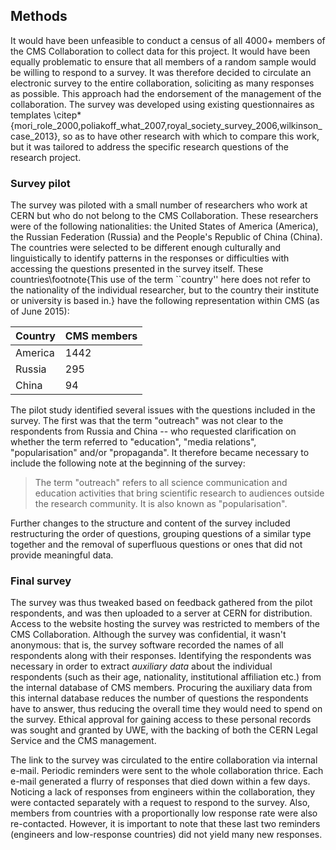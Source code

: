 ## Methods

It would have been unfeasible to conduct a census of all 4000+ members of the CMS Collaboration to collect data for this project.
It would have been equally problematic to ensure that all members of a random sample would be willing to respond to a survey.
It was therefore decided to circulate an electronic survey to the entire collaboration, soliciting as many responses as possible.
This approach had the endorsement of the management of the collaboration.
The survey was developed using existing questionnaires as templates \citep*{mori_role_2000,poliakoff_what_2007,royal_society_survey_2006,wilkinson_case_2013}, so as to have other research with which to compare this work, but it was tailored to address the specific research questions of the research project.

### Survey pilot

The survey was piloted with a small number of researchers who work at CERN but who do not belong to the CMS Collaboration.
These researchers were of the following nationalities: the United States of America (America), the Russian Federation (Russia) and the People's Republic of China (China).
The countries were selected to be different enough culturally and linguistically to identify patterns in the responses or difficulties with accessing the questions presented in the survey itself.
These countries\footnote{This use of the term ``country'' here does not refer to the nationality of the individual researcher, but to the country their institute or university is based in.} have the following representation within CMS (as of June 2015):

|Country|CMS members|
|:---|:---|
|America|1442|
|Russia|295|
|China|94|

The pilot study identified several issues with the questions included in the survey.
The first was that the term "outreach" was not clear to the respondents from Russia and China -- who requested clarification on whether the term referred to "education", "media relations",  "popularisation" and/or "propaganda".
It therefore became necessary to include the following note at the beginning of the survey:

> The term "outreach" refers to all science communication and education activities that bring scientific research to audiences outside the research community. It is also known as "popularisation".

Further changes to the structure and content of the survey included restructuring the order of questions, grouping questions of a similar type together and the removal of superfluous questions or ones that did not provide meaningful data.

### Final survey

The survey was thus tweaked based on feedback gathered from the pilot respondents, and was then uploaded to a server at CERN for distribution.
Access to the website hosting the survey was restricted to members of the CMS Collaboration.
Although the survey was confidential, it wasn't anonymous: that is, the survey software recorded the names of all respondents along with their responses.
Identifying the respondents was necessary in order to extract *auxiliary data* about the individual respondents (such as their age, nationality, institutional affiliation etc.) from the internal database of CMS members.
Procuring the auxiliary data from this internal database reduces the number of questions the respondents have to answer, thus reducing the overall time they would need to spend on the survey.
Ethical approval for gaining access to these personal records was sought and granted by UWE, with the backing of both the CERN Legal Service and the CMS management.

The link to the survey was circulated to the entire collaboration via internal e-mail.
Periodic reminders were sent to the whole collaboration thrice.
Each e-mail generated a flurry of responses that died down within a few days.
Noticing a lack of responses from engineers within the collaboration, they were contacted separately with a request to respond to the survey.
Also, members from countries with a proportionally low response rate were also re-contacted.
However, it is important to note that these last two reminders (engineers and low-response countries) did not yield many new responses.
